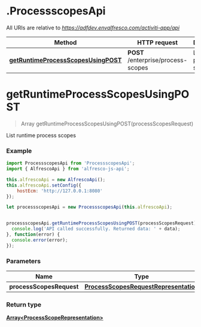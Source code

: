 # .ProcessscopesApi

All URIs are relative to *https://adfdev.envalfresco.com/activiti-app/api*

Method | HTTP request | Description
------------- | ------------- | -------------
[**getRuntimeProcessScopesUsingPOST**](ProcessscopesApi.md#getRuntimeProcessScopesUsingPOST) | **POST** /enterprise/process-scopes | List runtime process scopes


<a name="getRuntimeProcessScopesUsingPOST"></a>
# **getRuntimeProcessScopesUsingPOST**
> Array<ProcessScopeRepresentation> getRuntimeProcessScopesUsingPOST(processScopesRequest)

List runtime process scopes

### Example
```javascript
import ProcessscopesApi from 'ProcessscopesApi';
import { AlfrescoApi } from 'alfresco-js-api';

this.alfrescoApi = new AlfrescoApi();
this.alfrescoApi.setConfig({
    hostEcm: 'http://127.0.0.1:8080'
});

let processscopesApi = new ProcessscopesApi(this.alfrescoApi);


processscopesApi.getRuntimeProcessScopesUsingPOST(processScopesRequest).then(function(data) {
  console.log('API called successfully. Returned data: ' + data);
}, function(error) {
  console.error(error);
});

```

### Parameters

Name | Type | Description  | Notes
------------- | ------------- | ------------- | -------------
 **processScopesRequest** | [**ProcessScopesRequestRepresentation**](ProcessScopesRequestRepresentation.md)| processScopesRequest | 

### Return type

[**Array&lt;ProcessScopeRepresentation&gt;**](ProcessScopeRepresentation.md)

